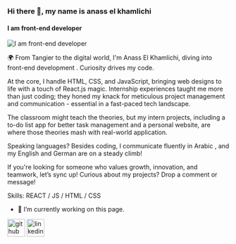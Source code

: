 ### Hi there 👋, my name is anass el khamlichi
#### I am front-end developer
![I am front-end developer](https://i.pinimg.com/474x/75/87/df/7587df77ef521cf98057d0028ee983f1.jpg)

🌍 From Tangier to the digital world, I'm Anass El Khamlichi, diving into front-end development . Curiosity drives my code.

At the core, I handle HTML, CSS, and JavaScript, bringing web designs to life with a touch of React.js magic. Internship experiences taught me more than just coding; they honed my knack for meticulous project management and communication - essential in a fast-paced tech landscape.

The classroom might teach the theories, but my intern projects, including a to-do list app for better task management and a personal website, are where those theories mash with real-world application. 

Speaking languages? Besides coding, I communicate fluently in Arabic , and my English and German are on a steady climb!

If you're looking for someone who values growth, innovation, and teamwork, let’s sync up! Curious about my projects? Drop a comment or message!

Skills:  REACT / JS / HTML / CSS

- 🔭 I’m currently working on this page. 


[<img src='https://cdn.jsdelivr.net/npm/simple-icons@3.0.1/icons/github.svg' alt='github' height='40'>](https://github.com/https://github.com/anasselkam/anasselkam)  [<img src='https://cdn.jsdelivr.net/npm/simple-icons@3.0.1/icons/linkedin.svg' alt='linkedin' height='40'>](https://www.linkedin.com/in/https://www.linkedin.com/in/anass-el-khamlichi/)  


<!--
**anasselkam/anasselkam** is a ✨ _special_ ✨ repository because its `README.md` (this file) appears on your GitHub profile.

Here are some ideas to get you started:

- 🔭 I’m currently working on ...
- 🌱 I’m currently learning ...
- 👯 I’m looking to collaborate on ...
- 🤔 I’m looking for help with ...
- 💬 Ask me about ...
- 📫 How to reach me: ...
- 😄 Pronouns: ...
- ⚡ Fun fact: ...
-->

